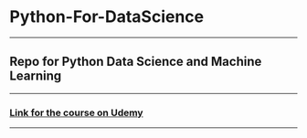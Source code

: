 # Python-For-DataScience

<hr>

## Repo for Python Data Science and Machine Learning 

<hr>

### [Link for the course on Udemy](https://www.udemy.com/share/101WaU3@0j7CfloybOmQm1-bSLjijTHCmmNamLCC-HFI9P8Tmr-9RTUzMrFZHx87p71tD7x86A==/)
<hr>
